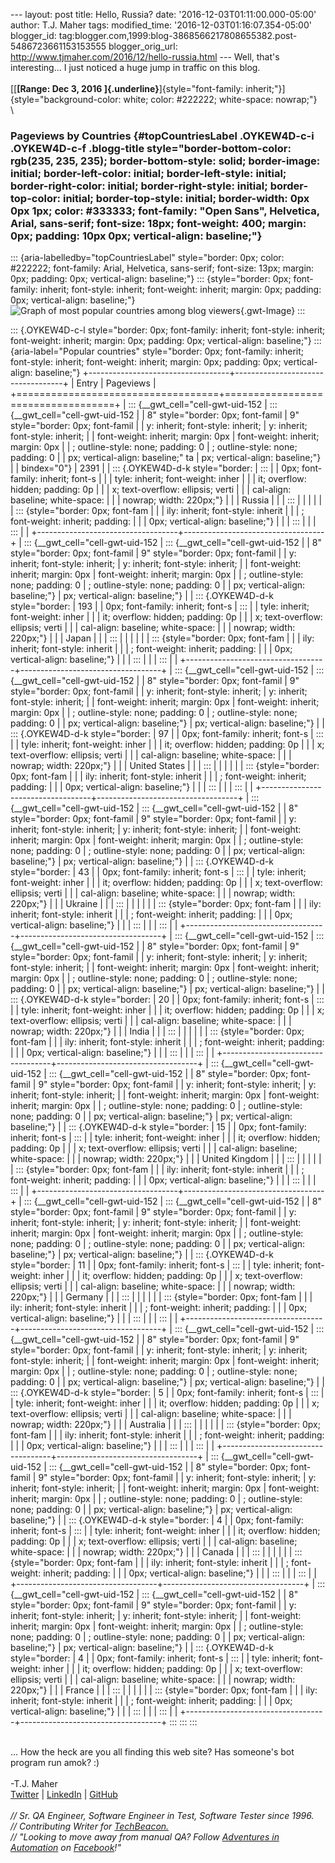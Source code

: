 \-\-- layout: post title: Hello, Russia? date:
\'2016-12-03T01:11:00.000-05:00\' author: T.J. Maher tags:
modified\_time: \'2016-12-03T01:16:07.354-05:00\' blogger\_id:
tag:blogger.com,1999:blog-3868566217808655382.post-5486723661153153555
blogger\_orig\_url: http://www.tjmaher.com/2016/12/hello-russia.html
\-\-- Well, that\'s interesting\... I just noticed a huge jump in
traffic on this blog.\
\
[[**[Range: Dec 3,
2016 ]{.underline}**]{style="font-family: inherit;"}]{style="background-color: white; color: #222222; white-space: nowrap;"}\
\

### Pageviews by Countries {#topCountriesLabel .OYKEW4D-c-i .OYKEW4D-c-f .blogg-title style="border-bottom-color: rgb(235, 235, 235); border-bottom-style: solid; border-image: initial; border-left-color: initial; border-left-style: initial; border-right-color: initial; border-right-style: initial; border-top-color: initial; border-top-style: initial; border-width: 0px 0px 1px; color: #333333; font-family: "Open Sans", Helvetica, Arial, sans-serif; font-size: 18px; font-weight: 400; margin: 0px; padding: 10px 0px; vertical-align: baseline;"}

::: {aria-labelledby="topCountriesLabel" style="border: 0px; color: #222222; font-family: Arial, Helvetica, sans-serif; font-size: 13px; margin: 0px; padding: 0px; vertical-align: baseline;"}
::: {style="border: 0px; font-family: inherit; font-style: inherit; font-weight: inherit; margin: 0px; padding: 0px; vertical-align: baseline;"}
![Graph of most popular countries among blog
viewers](https://chart.googleapis.com/chart?chf=bg,s,EAF7FE&chs=320x160&cht=t&chco=F9FFED,E0FFD5,236A13&chld=AUCADEFRGBINJPRUUAUS&chd=s:AAAAABF9BC&chtm=world){.gwt-Image}
:::

::: {.OYKEW4D-c-l style="border: 0px; font-family: inherit; font-style: inherit; font-weight: inherit; margin: 0px; padding: 0px; vertical-align: baseline;"}
::: {aria-label="Popular countries" style="border: 0px; font-family: inherit; font-style: inherit; font-weight: inherit; margin: 0px; padding: 0px; vertical-align: baseline;"}
+-----------------------------------+-----------------------------------+
| Entry                             | Pageviews                         |
+===================================+===================================+
| ::: {__gwt_cell="cell-gwt-uid-152 | ::: {__gwt_cell="cell-gwt-uid-152 |
| 8" style="border: 0px; font-famil | 9" style="border: 0px; font-famil |
| y: inherit; font-style: inherit;  | y: inherit; font-style: inherit;  |
| font-weight: inherit; margin: 0px | font-weight: inherit; margin: 0px |
| ; outline-style: none; padding: 0 | ; outline-style: none; padding: 0 |
| px; vertical-align: baseline;" ta | px; vertical-align: baseline;"}   |
| bindex="0"}                       | 2391                              |
| ::: {.OYKEW4D-d-k style="border:  | :::                               |
| 0px; font-family: inherit; font-s |                                   |
| tyle: inherit; font-weight: inher |                                   |
| it; overflow: hidden; padding: 0p |                                   |
| x; text-overflow: ellipsis; verti |                                   |
| cal-align: baseline; white-space: |                                   |
|  nowrap; width: 220px;"}          |                                   |
| Russia                            |                                   |
| :::                               |                                   |
|                                   |                                   |
| ::: {style="border: 0px; font-fam |                                   |
| ily: inherit; font-style: inherit |                                   |
| ; font-weight: inherit; padding:  |                                   |
| 0px; vertical-align: baseline;"}  |                                   |
| :::                               |                                   |
| :::                               |                                   |
+-----------------------------------+-----------------------------------+
| ::: {__gwt_cell="cell-gwt-uid-152 | ::: {__gwt_cell="cell-gwt-uid-152 |
| 8" style="border: 0px; font-famil | 9" style="border: 0px; font-famil |
| y: inherit; font-style: inherit;  | y: inherit; font-style: inherit;  |
| font-weight: inherit; margin: 0px | font-weight: inherit; margin: 0px |
| ; outline-style: none; padding: 0 | ; outline-style: none; padding: 0 |
| px; vertical-align: baseline;"}   | px; vertical-align: baseline;"}   |
| ::: {.OYKEW4D-d-k style="border:  | 193                               |
| 0px; font-family: inherit; font-s | :::                               |
| tyle: inherit; font-weight: inher |                                   |
| it; overflow: hidden; padding: 0p |                                   |
| x; text-overflow: ellipsis; verti |                                   |
| cal-align: baseline; white-space: |                                   |
|  nowrap; width: 220px;"}          |                                   |
| Japan                             |                                   |
| :::                               |                                   |
|                                   |                                   |
| ::: {style="border: 0px; font-fam |                                   |
| ily: inherit; font-style: inherit |                                   |
| ; font-weight: inherit; padding:  |                                   |
| 0px; vertical-align: baseline;"}  |                                   |
| :::                               |                                   |
| :::                               |                                   |
+-----------------------------------+-----------------------------------+
| ::: {__gwt_cell="cell-gwt-uid-152 | ::: {__gwt_cell="cell-gwt-uid-152 |
| 8" style="border: 0px; font-famil | 9" style="border: 0px; font-famil |
| y: inherit; font-style: inherit;  | y: inherit; font-style: inherit;  |
| font-weight: inherit; margin: 0px | font-weight: inherit; margin: 0px |
| ; outline-style: none; padding: 0 | ; outline-style: none; padding: 0 |
| px; vertical-align: baseline;"}   | px; vertical-align: baseline;"}   |
| ::: {.OYKEW4D-d-k style="border:  | 97                                |
| 0px; font-family: inherit; font-s | :::                               |
| tyle: inherit; font-weight: inher |                                   |
| it; overflow: hidden; padding: 0p |                                   |
| x; text-overflow: ellipsis; verti |                                   |
| cal-align: baseline; white-space: |                                   |
|  nowrap; width: 220px;"}          |                                   |
| United States                     |                                   |
| :::                               |                                   |
|                                   |                                   |
| ::: {style="border: 0px; font-fam |                                   |
| ily: inherit; font-style: inherit |                                   |
| ; font-weight: inherit; padding:  |                                   |
| 0px; vertical-align: baseline;"}  |                                   |
| :::                               |                                   |
| :::                               |                                   |
+-----------------------------------+-----------------------------------+
| ::: {__gwt_cell="cell-gwt-uid-152 | ::: {__gwt_cell="cell-gwt-uid-152 |
| 8" style="border: 0px; font-famil | 9" style="border: 0px; font-famil |
| y: inherit; font-style: inherit;  | y: inherit; font-style: inherit;  |
| font-weight: inherit; margin: 0px | font-weight: inherit; margin: 0px |
| ; outline-style: none; padding: 0 | ; outline-style: none; padding: 0 |
| px; vertical-align: baseline;"}   | px; vertical-align: baseline;"}   |
| ::: {.OYKEW4D-d-k style="border:  | 43                                |
| 0px; font-family: inherit; font-s | :::                               |
| tyle: inherit; font-weight: inher |                                   |
| it; overflow: hidden; padding: 0p |                                   |
| x; text-overflow: ellipsis; verti |                                   |
| cal-align: baseline; white-space: |                                   |
|  nowrap; width: 220px;"}          |                                   |
| Ukraine                           |                                   |
| :::                               |                                   |
|                                   |                                   |
| ::: {style="border: 0px; font-fam |                                   |
| ily: inherit; font-style: inherit |                                   |
| ; font-weight: inherit; padding:  |                                   |
| 0px; vertical-align: baseline;"}  |                                   |
| :::                               |                                   |
| :::                               |                                   |
+-----------------------------------+-----------------------------------+
| ::: {__gwt_cell="cell-gwt-uid-152 | ::: {__gwt_cell="cell-gwt-uid-152 |
| 8" style="border: 0px; font-famil | 9" style="border: 0px; font-famil |
| y: inherit; font-style: inherit;  | y: inherit; font-style: inherit;  |
| font-weight: inherit; margin: 0px | font-weight: inherit; margin: 0px |
| ; outline-style: none; padding: 0 | ; outline-style: none; padding: 0 |
| px; vertical-align: baseline;"}   | px; vertical-align: baseline;"}   |
| ::: {.OYKEW4D-d-k style="border:  | 20                                |
| 0px; font-family: inherit; font-s | :::                               |
| tyle: inherit; font-weight: inher |                                   |
| it; overflow: hidden; padding: 0p |                                   |
| x; text-overflow: ellipsis; verti |                                   |
| cal-align: baseline; white-space: |                                   |
|  nowrap; width: 220px;"}          |                                   |
| India                             |                                   |
| :::                               |                                   |
|                                   |                                   |
| ::: {style="border: 0px; font-fam |                                   |
| ily: inherit; font-style: inherit |                                   |
| ; font-weight: inherit; padding:  |                                   |
| 0px; vertical-align: baseline;"}  |                                   |
| :::                               |                                   |
| :::                               |                                   |
+-----------------------------------+-----------------------------------+
| ::: {__gwt_cell="cell-gwt-uid-152 | ::: {__gwt_cell="cell-gwt-uid-152 |
| 8" style="border: 0px; font-famil | 9" style="border: 0px; font-famil |
| y: inherit; font-style: inherit;  | y: inherit; font-style: inherit;  |
| font-weight: inherit; margin: 0px | font-weight: inherit; margin: 0px |
| ; outline-style: none; padding: 0 | ; outline-style: none; padding: 0 |
| px; vertical-align: baseline;"}   | px; vertical-align: baseline;"}   |
| ::: {.OYKEW4D-d-k style="border:  | 15                                |
| 0px; font-family: inherit; font-s | :::                               |
| tyle: inherit; font-weight: inher |                                   |
| it; overflow: hidden; padding: 0p |                                   |
| x; text-overflow: ellipsis; verti |                                   |
| cal-align: baseline; white-space: |                                   |
|  nowrap; width: 220px;"}          |                                   |
| United Kingdom                    |                                   |
| :::                               |                                   |
|                                   |                                   |
| ::: {style="border: 0px; font-fam |                                   |
| ily: inherit; font-style: inherit |                                   |
| ; font-weight: inherit; padding:  |                                   |
| 0px; vertical-align: baseline;"}  |                                   |
| :::                               |                                   |
| :::                               |                                   |
+-----------------------------------+-----------------------------------+
| ::: {__gwt_cell="cell-gwt-uid-152 | ::: {__gwt_cell="cell-gwt-uid-152 |
| 8" style="border: 0px; font-famil | 9" style="border: 0px; font-famil |
| y: inherit; font-style: inherit;  | y: inherit; font-style: inherit;  |
| font-weight: inherit; margin: 0px | font-weight: inherit; margin: 0px |
| ; outline-style: none; padding: 0 | ; outline-style: none; padding: 0 |
| px; vertical-align: baseline;"}   | px; vertical-align: baseline;"}   |
| ::: {.OYKEW4D-d-k style="border:  | 11                                |
| 0px; font-family: inherit; font-s | :::                               |
| tyle: inherit; font-weight: inher |                                   |
| it; overflow: hidden; padding: 0p |                                   |
| x; text-overflow: ellipsis; verti |                                   |
| cal-align: baseline; white-space: |                                   |
|  nowrap; width: 220px;"}          |                                   |
| Germany                           |                                   |
| :::                               |                                   |
|                                   |                                   |
| ::: {style="border: 0px; font-fam |                                   |
| ily: inherit; font-style: inherit |                                   |
| ; font-weight: inherit; padding:  |                                   |
| 0px; vertical-align: baseline;"}  |                                   |
| :::                               |                                   |
| :::                               |                                   |
+-----------------------------------+-----------------------------------+
| ::: {__gwt_cell="cell-gwt-uid-152 | ::: {__gwt_cell="cell-gwt-uid-152 |
| 8" style="border: 0px; font-famil | 9" style="border: 0px; font-famil |
| y: inherit; font-style: inherit;  | y: inherit; font-style: inherit;  |
| font-weight: inherit; margin: 0px | font-weight: inherit; margin: 0px |
| ; outline-style: none; padding: 0 | ; outline-style: none; padding: 0 |
| px; vertical-align: baseline;"}   | px; vertical-align: baseline;"}   |
| ::: {.OYKEW4D-d-k style="border:  | 5                                 |
| 0px; font-family: inherit; font-s | :::                               |
| tyle: inherit; font-weight: inher |                                   |
| it; overflow: hidden; padding: 0p |                                   |
| x; text-overflow: ellipsis; verti |                                   |
| cal-align: baseline; white-space: |                                   |
|  nowrap; width: 220px;"}          |                                   |
| Australia                         |                                   |
| :::                               |                                   |
|                                   |                                   |
| ::: {style="border: 0px; font-fam |                                   |
| ily: inherit; font-style: inherit |                                   |
| ; font-weight: inherit; padding:  |                                   |
| 0px; vertical-align: baseline;"}  |                                   |
| :::                               |                                   |
| :::                               |                                   |
+-----------------------------------+-----------------------------------+
| ::: {__gwt_cell="cell-gwt-uid-152 | ::: {__gwt_cell="cell-gwt-uid-152 |
| 8" style="border: 0px; font-famil | 9" style="border: 0px; font-famil |
| y: inherit; font-style: inherit;  | y: inherit; font-style: inherit;  |
| font-weight: inherit; margin: 0px | font-weight: inherit; margin: 0px |
| ; outline-style: none; padding: 0 | ; outline-style: none; padding: 0 |
| px; vertical-align: baseline;"}   | px; vertical-align: baseline;"}   |
| ::: {.OYKEW4D-d-k style="border:  | 4                                 |
| 0px; font-family: inherit; font-s | :::                               |
| tyle: inherit; font-weight: inher |                                   |
| it; overflow: hidden; padding: 0p |                                   |
| x; text-overflow: ellipsis; verti |                                   |
| cal-align: baseline; white-space: |                                   |
|  nowrap; width: 220px;"}          |                                   |
| Canada                            |                                   |
| :::                               |                                   |
|                                   |                                   |
| ::: {style="border: 0px; font-fam |                                   |
| ily: inherit; font-style: inherit |                                   |
| ; font-weight: inherit; padding:  |                                   |
| 0px; vertical-align: baseline;"}  |                                   |
| :::                               |                                   |
| :::                               |                                   |
+-----------------------------------+-----------------------------------+
| ::: {__gwt_cell="cell-gwt-uid-152 | ::: {__gwt_cell="cell-gwt-uid-152 |
| 8" style="border: 0px; font-famil | 9" style="border: 0px; font-famil |
| y: inherit; font-style: inherit;  | y: inherit; font-style: inherit;  |
| font-weight: inherit; margin: 0px | font-weight: inherit; margin: 0px |
| ; outline-style: none; padding: 0 | ; outline-style: none; padding: 0 |
| px; vertical-align: baseline;"}   | px; vertical-align: baseline;"}   |
| ::: {.OYKEW4D-d-k style="border:  | 4                                 |
| 0px; font-family: inherit; font-s | :::                               |
| tyle: inherit; font-weight: inher |                                   |
| it; overflow: hidden; padding: 0p |                                   |
| x; text-overflow: ellipsis; verti |                                   |
| cal-align: baseline; white-space: |                                   |
|  nowrap; width: 220px;"}          |                                   |
| France                            |                                   |
| :::                               |                                   |
|                                   |                                   |
| ::: {style="border: 0px; font-fam |                                   |
| ily: inherit; font-style: inherit |                                   |
| ; font-weight: inherit; padding:  |                                   |
| 0px; vertical-align: baseline;"}  |                                   |
| :::                               |                                   |
| :::                               |                                   |
+-----------------------------------+-----------------------------------+
:::
:::
:::

\
\... How the heck are you all finding this web site? Has someone\'s bot
program run amok? :)\
\
-T.J. Maher\
[Twitter](https://twitter.com/tjmaher1) \| [LinkedIn](https://www.linkedin.com/in/tjmaher1) \| [GitHub](https://github.com/tjmaher)\
\
*// Sr. QA Engineer, Software Engineer in Test, Software Tester since
1996.\
// Contributing Writer
for [TechBeacon.](http://techbeacon.com/contributors/thomas-maher)\
// \"Looking to move away from manual QA? Follow [Adventures in
Automation](http://www.tjmaher.com/) on
[Facebook](https://www.facebook.com/AdventuresInAutomation/)!\"*
